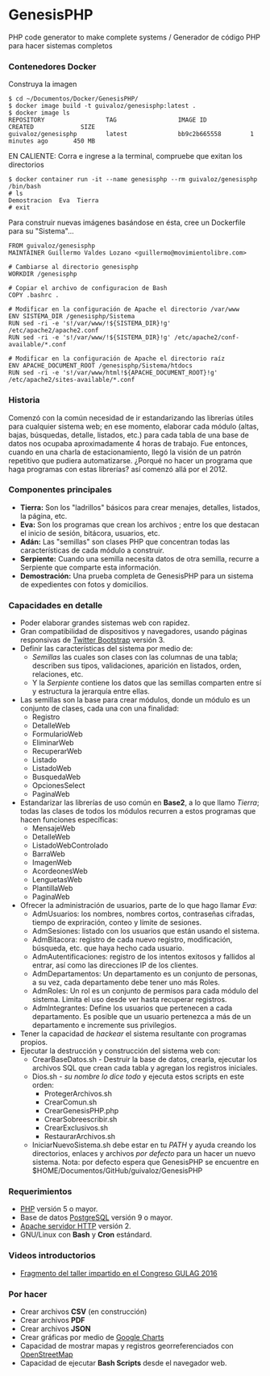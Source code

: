 
# GenesisPHP

PHP code generator to make complete systems / Generador de código PHP para hacer sistemas completos

### Contenedores Docker

Construya la imagen

    $ cd ~/Documentos/Docker/GenesisPHP/
    $ docker image build -t guivaloz/genesisphp:latest .
    $ docker image ls
    REPOSITORY                 TAG                 IMAGE ID            CREATED             SIZE
    guivaloz/genesisphp        latest              bb9c2b665558        1 minutes ago       450 MB

EN CALIENTE: Corra e ingrese a la terminal, compruebe que exitan los directorios

    $ docker container run -it --name genesisphp --rm guivaloz/genesisphp /bin/bash
    # ls
    Demostracion  Eva  Tierra
    # exit

Para construir nuevas imágenes basándose en ésta, cree un Dockerfile para su "Sistema"...

    FROM guivaloz/genesisphp
    MAINTAINER Guillermo Valdes Lozano <guillermo@movimientolibre.com>

    # Cambiarse al directorio genesisphp
    WORKDIR /genesisphp

    # Copiar el archivo de configuracion de Bash
    COPY .bashrc .

    # Modificar en la configuración de Apache el directorio /var/www
    ENV SISTEMA_DIR /genesisphp/Sistema
    RUN sed -ri -e 's!/var/www/!${SISTEMA_DIR}!g' /etc/apache2/apache2.conf
    RUN sed -ri -e 's!/var/www/!${SISTEMA_DIR}!g' /etc/apache2/conf-available/*.conf

    # Modificar en la configuración de Apache el directorio raíz
    ENV APACHE_DOCUMENT_ROOT /genesisphp/Sistema/htdocs
    RUN sed -ri -e 's!/var/www/html!${APACHE_DOCUMENT_ROOT}!g' /etc/apache2/sites-available/*.conf

### Historia

Comenzó con la común necesidad de ir estandarizando las librerías útiles para cualquier sistema web; en ese momento, elaborar cada módulo (altas, bajas, búsquedas, detalle, listados, etc.) para cada tabla de una base de datos nos ocupaba aproximadamente 4 horas de trabajo. Fue entonces, cuando en una charla de estacionamiento, llegó la visión de un patrón repetitivo que pudiera automatizarse. ¿Porqué no hacer un programa que haga programas con estas librerías? así comenzó allá por el 2012.

### Componentes principales

* **Tierra:** Son los "ladrillos" básicos para crear menajes, detalles, listados, la página, etc.
* **Eva:** Son los programas que crean los archivos ; entre los que destacan el inicio de sesión, bitácora, usuarios, etc.
* **Adán:** Las "semillas" son clases PHP que concentran todas las características de cada módulo a construir.
* **Serpiente:** Cuando una semilla necesita datos de otra semilla, recurre a Serpiente que comparte esta información.
* **Demostración:** Una prueba completa de GenesisPHP para un sistema de expedientes con fotos y domicilios.

### Capacidades en detalle

* Poder elaborar grandes sistemas web con rapidez.
* Gran compatibilidad de dispositivos y navegadores, usando páginas responsivas de [Twitter Bootstrap](http://getbootstrap.com/) versión 3.
* Definir las características del sistema por medio de:
    * _Semillas_ las cuales son clases con las columnas de una tabla; describen sus tipos, validaciones, aparición en listados, orden, relaciones, etc.
    * Y la _Serpiente_ contiene los datos que las semillas comparten entre sí y estructura la jerarquía entre ellas.
* Las semillas son la base para crear módulos, donde un módulo es un conjunto de clases, cada una con una finalidad:
    * Registro
    * DetalleWeb
    * FormularioWeb
    * EliminarWeb
    * RecuperarWeb
    * Listado
    * ListadoWeb
    * BusquedaWeb
    * OpcionesSelect
    * PaginaWeb
* Estandarizar las librerías de uso común en **Base2**, a lo que llamo _Tierra_; todas las clases de todos los módulos recurren a estos programas que hacen funciones específicas:
    * MensajeWeb
    * DetalleWeb
    * ListadoWebControlado
    * BarraWeb
    * ImagenWeb
    * AcordeonesWeb
    * LenguetasWeb
    * PlantillaWeb
    * PaginaWeb
* Ofrecer la administración de usuarios, parte de lo que hago llamar _Eva_:
    * AdmUsuarios: los nombres, nombres cortos, contraseñas cifradas, tiempo de expriración, conteo y límite de sesiones.
    * AdmSesiones: listado con los usuarios que están usando el sistema.
    * AdmBitacora: registro de cada nuevo registro, modificación, búsqueda, etc. que haya hecho cada usuario.
    * AdmAutentificaciones: registro de los intentos exitosos y fallidos al entrar, así como las direcciones IP de los clientes.
    * AdmDepartamentos: Un departamento es un conjunto de personas, a su vez, cada departamento debe tener uno más Roles.
    * AdmRoles: Un rol es un conjunto de permisos para cada módulo del sistema. Limita el uso desde ver hasta recuperar registros.
    * AdmIntegrantes: Define los usuarios que pertenecen a cada departamento. Es posible que un usuario pertenezca a más de un departamento e incremente sus privilegios.
* Tener la capacidad de _hackear_ el sistema resultante con programas propios.
* Ejecutar la destrucción y construcción del sistema web con:
    * CrearBaseDatos.sh - Destruir la base de datos, crearla, ejecutar los archivos SQL que crean cada tabla y agregan los registros iniciales.
    * Dios.sh - _su nombre lo dice todo_ y ejecuta estos scripts en este orden:
        * ProtegerArchivos.sh
        * CrearComun.sh
        * CrearGenesisPHP.php
        * CrearSobreescribir.sh
        * CrearExclusivos.sh
        * RestaurarArchivos.sh
    * IniciarNuevoSistema.sh debe estar en tu _PATH_ y ayuda creando los directorios, enlaces y archivos _por defecto_ para un hacer un nuevo sistema. Nota: por defecto espera que GenesisPHP se encuentre en $HOME/Documentos/GitHub/guivaloz/GenesisPHP

### Requerimientos

* [PHP](http://php.net/) versión 5 o mayor.
* Base de datos [PostgreSQL](https://www.postgresql.org/) versión 9 o mayor.
* [Apache servidor HTTP](https://httpd.apache.org/) versión 2.
* GNU/Linux con **Bash** y **Cron** estándard.

### Videos introductorios

* [Fragmento del taller impartido en el Congreso GULAG 2016](https://www.youtube.com/watch?v=35cEw8CTWL8)

### Por hacer

* Crear archivos **CSV** (en construcción)
* Crear archivos **PDF**
* Crear archivos **JSON**
* Crear gráficas por medio de [Google Charts](https://developers.google.com/chart/)
* Capacidad de mostrar mapas y registros georreferenciados con [OpenStreetMap](https://switch2osm.org/)
* Capacidad de ejecutar **Bash Scripts** desde el navegador web.
